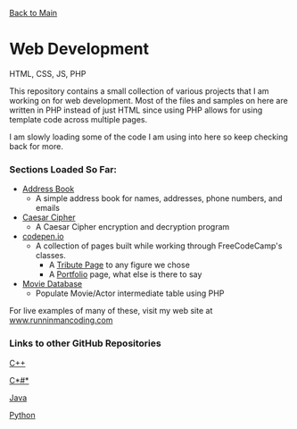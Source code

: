 [Back to Main](https://github.com/seanhayes13/main)

# Web Development
HTML, CSS, JS, PHP

This repository contains a small collection of various projects that I am working on for web development.
Most of the files and samples on here are written in PHP instead of just HTML since using PHP allows for
using template code across multiple pages.

I am slowly loading some of the code I am using into here so keep checking back for more.

### Sections Loaded So Far:

  * [Address Book](addressBook)
    * A simple address book for names, addresses, phone numbers, and emails
  * [Caesar Cipher](caesarCipher)
    * A Caesar Cipher encryption and decryption program
  * [codepen.io](http://codepen.io/seanhayes/#)
    * A collection of pages built while working through FreeCodeCamp's classes.
      * A [Tribute Page](http://codepen.io/seanhayes/pen/QEBpJP) to any figure we chose
      * A [Portfolio](http://codepen.io/seanhayes/pen/akjVBQ) page, what else is there to say
  * [Movie Database](movieDatabase)
    * Populate Movie/Actor intermediate table using PHP

For live examples of many of these, visit my web site at www.runninmancoding.com

### Links to other GitHub Repositories

[C++](../cplusplus)

[C*#*](../csharp)

[Java](../java)

[Python](../python)
